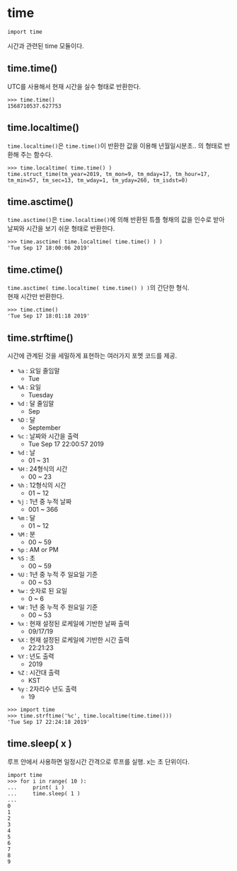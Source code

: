 # time
```
import time
```
시간과 관련된 time 모듈이다.

## time.time()
UTC를 사용해서 현재 시간을 실수 형태로 반환한다.
```
>>> time.time()
1568710537.627753
```

## time.localtime()
`time.localtime()`은 `time.time()`이 반환한 값을 이용해 년월일시분초.. 의 형태로 반환해 주는 함수다.
```
>>> time.localtime( time.time() )
time.struct_time(tm_year=2019, tm_mon=9, tm_mday=17, tm_hour=17, tm_min=57, tm_sec=13, tm_wday=1, tm_yday=260, tm_isdst=0)
```

## time.asctime()
`time.asctime()`은 `time.localtime()`에 의해 반환된 튜플 형채의 값을 인수로 받아 날찌와 시간을 보기 쉬운 형태로 반환한다.
```
>>> time.asctime( time.localtime( time.time() ) )
'Tue Sep 17 18:00:06 2019'
```

## time.ctime()
`time.asctime( time.localtime( time.time() ) )`의 간단한 형식.  
현재 시간만 반환한다.
```
>>> time.ctime()
'Tue Sep 17 18:01:18 2019'
```

## time.strftime()
시간에 관계된 것을 세밀하게 표현하는 여러가지 포멧 코드를 제공.
- `%a` : 요일 줄임말
  - Tue
- `%A` : 요일
  - Tuesday
- `%d` : 달 줄임말
  - Sep
- `%D` : 달
  - September
- `%c` : 날짜와 시간을 출력
  - Tue Sep 17 22:00:57 2019
- `%d` : 날
  - 01 ~ 31
- `%H` : 24형식의 시간
  - 00 ~ 23
- `%h` : 12형식의 시간
  - 01 ~ 12
- `%j` : 1년 중 누적 날짜
  - 001 ~ 366
- `%m` : 달
  - 01 ~ 12
- `%M` : 분
  - 00 ~ 59
- `%p` : AM or PM
- `%S` : 초
  - 00 ~ 59
- `%U` : 1년 중 누적 주 일요일 기준
  - 00 ~ 53
- `%w` : 숫자로 된 요일 
  - 0 ~ 6
- `%W` : 1년 중 누적 주 원요일 기준
  - 00 ~ 53
- `%x` : 현재 설정된 로케일에 기반한 날짜 출력
  - 09/17/19
- `%X` : 현재 설정된 로케일에 기반한 시간 출력
  - 22:21:23
- `%Y` : 년도 출력
  - 2019
- `%Z` : 시간대 출력
  - KST
- `%y` : 2자리수 년도 출력
  - 19

```
>>> import time
>>> time.strftime('%c', time.localtime(time.time()))
'Tue Sep 17 22:24:18 2019'
```

## time.sleep( x )
루프 안에서 사용하면 일정시간 간격으로 루프를 실행.
x는 초 단위이다.
```
import time
>>> for i in range( 10 ):
...     print( i )
...     time.sleep( 1 )
... 
0
1
2
3
4
5
6
7
8
9
```